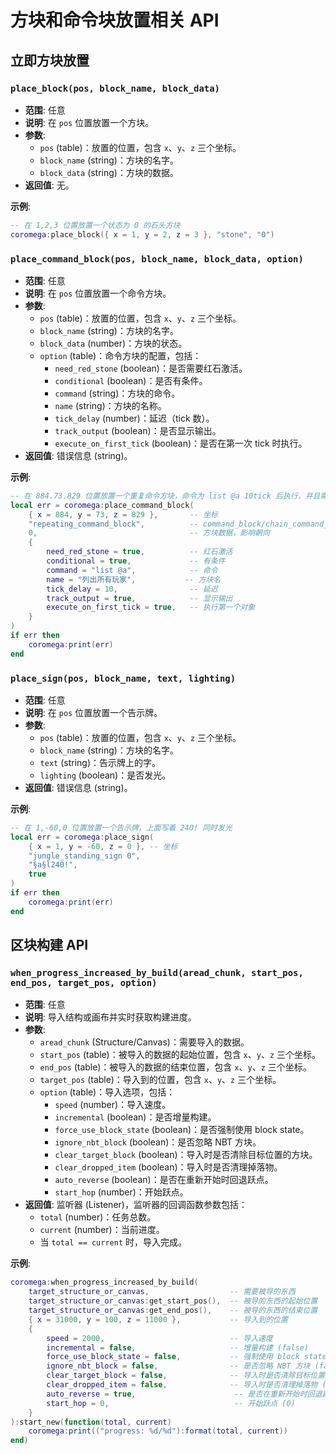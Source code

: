 # 方块和命令块放置相关 API

## 立即方块放置

### `place_block(pos, block_name, block_data)`

- **范围**: 任意
- **说明**: 在 `pos` 位置放置一个方块。
- **参数**:
  - `pos` (table)：放置的位置，包含 `x`、`y`、`z` 三个坐标。
  - `block_name` (string)：方块的名字。
  - `block_data` (string)：方块的数据。
- **返回值**: 无。

**示例**:

```lua
-- 在 1,2,3 位置放置一个状态为 0 的石头方块
coromega:place_block({ x = 1, y = 2, z = 3 }, "stone", "0")
```

### `place_command_block(pos, block_name, block_data, option)`

- **范围**: 任意
- **说明**: 在 `pos` 位置放置一个命令方块。
- **参数**:
  - `pos` (table)：放置的位置，包含 `x`、`y`、`z` 三个坐标。
  - `block_name` (string)：方块的名字。
  - `block_data` (number)：方块的状态。
  - `option` (table)：命令方块的配置，包括：
    - `need_red_stone` (boolean)：是否需要红石激活。
    - `conditional` (boolean)：是否有条件。
    - `command` (string)：方块的命令。
    - `name` (string)：方块的名称。
    - `tick_delay` (number)：延迟（tick 数）。
    - `track_output` (boolean)：是否显示输出。
    - `execute_on_first_tick` (boolean)：是否在第一次 tick 时执行。
- **返回值**: 错误信息 (string)。

**示例**:

```lua
-- 在 884.73.829 位置放置一个重复命令方块，命令为 list @a 10tick 后执行，并且需要红石激活 条件为真 名字为：列出所有玩家 延迟为 10 tick 输出结果 并且在第一次 tick 时执行
local err = coromega:place_command_block(
    { x = 884, y = 73, z = 829 },       -- 坐标
    "repeating_command_block",          -- command_block/chain_command_block/repeating_command_block
    0,                                  -- 方块数据，影响朝向
    {
        need_red_stone = true,          -- 红石激活
        conditional = true,             -- 有条件
        command = "list @a",            -- 命令
        name = "列出所有玩家",           -- 方块名
        tick_delay = 10,                -- 延迟
        track_output = true,            -- 显示输出
        execute_on_first_tick = true,   -- 执行第一个对象
    }
)
if err then
    coromega:print(err)
end
```

### `place_sign(pos, block_name, text, lighting)`

- **范围**: 任意
- **说明**: 在 `pos` 位置放置一个告示牌。
- **参数**:
  - `pos` (table)：放置的位置，包含 `x`、`y`、`z` 三个坐标。
  - `block_name` (string)：方块的名字。
  - `text` (string)：告示牌上的字。
  - `lighting` (boolean)：是否发光。
- **返回值**: 错误信息 (string)。

**示例**:

```lua
-- 在 1,-60,0 位置放置一个告示牌，上面写着 240! 同时发光
local err = coromega:place_sign(
    { x = 1, y = -60, z = 0 }, -- 坐标
    "jungle_standing_sign 0",
    "§a§l240!",
    true
)
if err then
    coromega:print(err)
end
```

## 区块构建 API

### `when_progress_increased_by_build(aread_chunk, start_pos, end_pos, target_pos, option)`

- **范围**: 任意
- **说明**: 导入结构或画布并实时获取构建进度。
- **参数**:
  - `aread_chunk` (Structure/Canvas)：需要导入的数据。
  - `start_pos` (table)：被导入的数据的起始位置，包含 `x`、`y`、`z` 三个坐标。
  - `end_pos` (table)：被导入的数据的结束位置，包含 `x`、`y`、`z` 三个坐标。
  - `target_pos` (table)：导入到的位置，包含 `x`、`y`、`z` 三个坐标。
  - `option` (table)：导入选项，包括：
    - `speed` (number)：导入速度。
    - `incremental` (boolean)：是否增量构建。
    - `force_use_block_state` (boolean)：是否强制使用 block state。
    - `ignore_nbt_block` (boolean)：是否忽略 NBT 方块。
    - `clear_target_block` (boolean)：导入时是否清除目标位置的方块。
    - `clear_dropped_item` (boolean)：导入时是否清理掉落物。
    - `auto_reverse` (boolean)：是否在重新开始时回退跃点。
    - `start_hop` (number)：开始跃点。
- **返回值**: 监听器 (Listener)，监听器的回调函数参数包括：
  - `total` (number)：任务总数。
  - `current` (number)：当前进度。
  - 当 `total == current` 时，导入完成。

**示例**:

```lua
coromega:when_progress_increased_by_build(
    target_structure_or_canvas,                  -- 需要被导的东西
    target_structure_or_canvas:get_start_pos(),  -- 被导的东西的起始位置
    target_structure_or_canvas:get_end_pos(),    -- 被导的东西的结束位置
    { x = 31000, y = 100, z = 11000 },           -- 导入到的位置
    {
        speed = 2000,                            -- 导入速度
        incremental = false,                     -- 增量构建 (false)
        force_use_block_state = false,           -- 强制使用 block state (false)
        ignore_nbt_block = false,                -- 是否忽略 NBT 方块 (false)
        clear_target_block = false,              -- 导入时是否清除目标位置的方块 (false)
        clear_dropped_item = false,              -- 导入时是否清理掉落物 (false)
        auto_reverse = true,                      -- 是否在重新开始时回退跃点 (true)
        start_hop = 0,                            -- 开始跃点 (0)
    }
):start_new(function(total, current)
    coromega:print(("progress: %d/%d"):format(total, current))
end)
```
